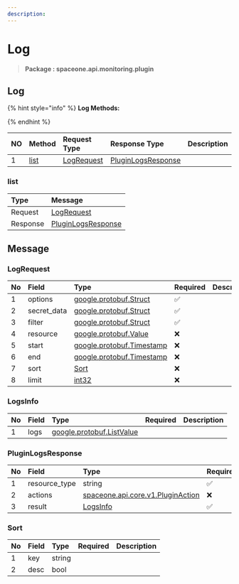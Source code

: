 ```yaml
---
description:  
---
```

# Log

>  **Package : spaceone.api.monitoring.plugin**

## Log

{% hint style="info" %}
**Log Methods:**

{%  endhint %}


| NO |  Method | Request Type | Response Type | Description |
| :--- | :--- | :--- | :--- | :--- |
| 1 | [list](Log.md#list)| [LogRequest](Log.md#logrequest) | [PluginLogsResponse](Log.md#pluginlogsresponse) |  |

### list



| Type | Message |
| :--- | :--- |
| Request | [LogRequest](Log.md#logrequest) |
| Response |  [PluginLogsResponse](Log.md#pluginlogsresponse)  |





## Message

### LogRequest
| No | Field | Type | Required | Description |
| :--- | :--- | :--- | :--- | :--- |
| 1 | options |[google.protobuf.Struct](https://github.com/protocolbuffers/protobuf/blob/master/src/google/protobuf/struct.proto) |✅ ||
| 2 | secret_data |[google.protobuf.Struct](https://github.com/protocolbuffers/protobuf/blob/master/src/google/protobuf/struct.proto) |✅ ||
| 3 | filter |[google.protobuf.Struct](https://github.com/protocolbuffers/protobuf/blob/master/src/google/protobuf/struct.proto) |✅ ||
| 4 | resource |[google.protobuf.Value](https://developers.google.com/protocol-buffers/docs/reference/overview) |❌ ||
| 5 | start |[google.protobuf.Timestamp](https://github.com/protocolbuffers/protobuf/blob/master/src/google/protobuf/timestamp.proto) |❌ ||
| 6 | end |[google.protobuf.Timestamp](https://github.com/protocolbuffers/protobuf/blob/master/src/google/protobuf/timestamp.proto) |❌ ||
| 7 | sort |[Sort](Log.md#sort) |❌ ||
| 8 | limit |[int32](https://github.com/protocolbuffers/protobuf/blob/master/src/google/protobuf/type.proto) |❌ ||

### LogsInfo
| No | Field | Type | Required | Description |
| :--- | :--- | :--- | :--- | :--- |
| 1 | logs |[google.protobuf.ListValue](https://developers.google.com/protocol-buffers/docs/reference/overview) | ||

### PluginLogsResponse
| No | Field | Type | Required | Description |
| :--- | :--- | :--- | :--- | :--- |
| 1 | resource_type |string |✅ ||
| 2 | actions |[spaceone.api.core.v1.PluginAction](../../core/v1/Plugin.md##pluginaction) |❌ ||
| 3 | result |[LogsInfo](Log.md#logsinfo) |✅ ||

### Sort
| No | Field | Type | Required | Description |
| :--- | :--- | :--- | :--- | :--- |
| 1 | key |string | ||
| 2 | desc |bool | ||
